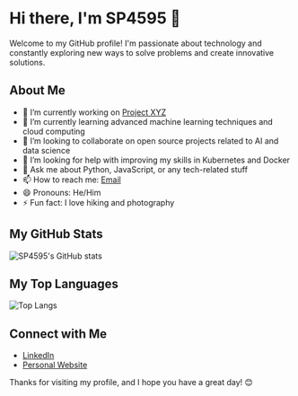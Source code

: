 # Hi there, I'm SP4595 👋

Welcome to my GitHub profile! I'm passionate about technology and constantly exploring new ways to solve problems and create innovative solutions.

## About Me

- 🔭 I’m currently working on [Project XYZ](https://github.com/SP4595/ProjectXYZ)
- 🌱 I’m currently learning advanced machine learning techniques and cloud computing
- 👯 I’m looking to collaborate on open source projects related to AI and data science
- 🤔 I’m looking for help with improving my skills in Kubernetes and Docker
- 💬 Ask me about Python, JavaScript, or any tech-related stuff
- 📫 How to reach me: [Email](mailto:SP4595@example.com)
- 😄 Pronouns: He/Him
- ⚡ Fun fact: I love hiking and photography

## My GitHub Stats

![SP4595's GitHub stats](https://github-readme-stats.vercel.app/api?username=SP4595&show_icons=true&theme=radical)

## My Top Languages

![Top Langs](https://github-readme-stats.vercel.app/api/top-langs/?username=SP4595&layout=compact&theme=radical)

## Connect with Me

- [LinkedIn](https://www.linkedin.com/in/mingcong-lei/)
- [Personal Website](https://sp4595.github.io/)


Thanks for visiting my profile, and I hope you have a great day! 😊
